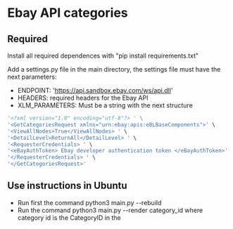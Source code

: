 # Ebay API categories

## Required

Install all required dependences with "pip install requirements.txt"

Add a settings.py file in the main directory, the settings file must have the next parameters:

* ENDPOINT: 'https://api.sandbox.ebay.com/ws/api.dll'
* HEADERS: required headers for the Ebay API
* XLM_PARAMETERS: Must be a string with the next structure

``` python
'<?xml version="1.0" encoding="utf-8"?> ' \
'<GetCategoriesRequest xmlns="urn:ebay:apis:eBLBaseComponents">' \
'<ViewAllNodes>True</ViewAllNodes> ' \
'<DetailLevel>ReturnAll</DetailLevel> ' \
'<RequesterCredentials> ' \
'<eBayAuthToken> Ebay developer authentication token </eBayAuthToken>' \
'</RequesterCredentials> ' \
'</GetCategoriesRequest>'
```

## Use instructions in Ubuntu

* Run first the command python3 main.py --rebuild
* Run the command python3 main.py --render category_id   where category id is the CategoryID in the
